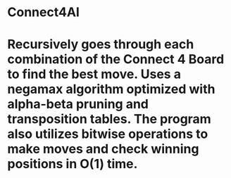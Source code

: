 # Connect4AI

# Recursively goes through each combination of the Connect 4 Board to find the best move. Uses a negamax algorithm optimized with alpha-beta pruning and transposition tables. The program also utilizes bitwise operations to make moves and check winning positions in O(1) time.
